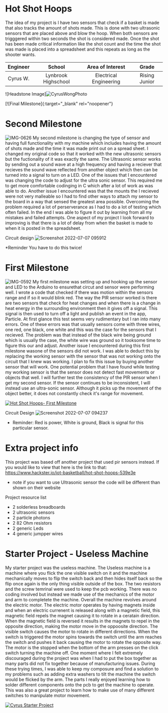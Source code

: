 ﻿# Hot Shot Hoops
The idea of my project is I have two sensors that check if a basket is made that also tracks the amount of shots made. This is done with two ultrasonic sensors that are placed above and blow the hoop. When both sensors are trigggered within two seconds the shot is considered made. Once the shot has been made critical information like the shot count and the time the shot was made is placed into a spreadsheet and this repeats as long as the shooter wants.

| **Engineer** | **School** | **Area of Interest** | **Grade** |
|:--:|:--:|:--:|:--:|
| Cyrus W. | Lynbrook Highschool | Electrical Engineering | Rising Junior|

![Headstone Image]![CyrusWongPhoto](https://user-images.githubusercontent.com/108291620/177587754-9b4d568a-f942-49f7-b79b-c4ee471c651d.jpg)


[![Final Milestone]{:target="_blank" rel="noopener"}

# Second Milestone
![IMG-0626](https://user-images.githubusercontent.com/108291620/177650222-92a12154-5168-453d-8b46-8b6ba97360f2.jpg)
My second milestone is changing the type of sensor and having full functionality with my machine which includes having the amount of shots made and the time it was made print out on a spread sheet. I changed my original code so that it worked with the new ultrasonic sensors but the fuctionality of it was exactly the same. The Ultrasonic sensor works by sending out a sound wave at a high frequency and having a reciever that recieves the sound wave reflected from another object which then can be turned into a signal to turn on a LED. One of the issues that I encountered was changing the code to adjust for the ultra sonic sensor. This required me to get more comfortable codinging in C which after a lot of work as was able to do. Another issue I encountered was that the mounts the I recieved were not very malleable so I had to find other ways to attach my sensor to the board in a way that sensed the greatest area possible. Overcoming the problem required a lot of perserverance as I had to do a lot of testing which often failed. In the end I was able to figure it out by learning from all my mistakes and failed attempts. One aspect of my project I look forward to improving is that there is a lot of delay from when the basket is made to when it is posted in the spreadsheet. 

Circuit design
![Screenshot 2022-07-07 095912](https://user-images.githubusercontent.com/108291620/177829988-84f6f67a-799b-4f88-a7a7-94013d18c8b4.jpg)


*Reminder You have to do this twice!

# First Milestone
![IMG-0592](https://user-images.githubusercontent.com/108291620/177650239-e5589f48-23bf-4372-9b3b-82660b61846b.jpg)
My first milestone was setting up and hooking up the sensor and LED to the Arduino to ensurethat circut and sensor were performing well. I wrote a code that checked if there was motion within the sensors range and if so it would blink red. The way the PIR sensor worked is there are two sensors that check for heat changes and when there is a change in heat energy in the surrounding environment then it gives off a signal. This signal is then used to turn off a light and publish an event in the app, Particle. At first glance this test seems very rudimentary but I ran into many errors. One of these errors was that usually sensors come with three wires, one red, one black, one white and this was the case for the sensors that I recieved. The problem was that instead of the black wire being ground which is usually the case, the white wire was ground so it tooksome time to figure this our and adjust. Another issue I encountered during this first milestone wasone of the sensors did not work. I was able to deduct this by replacing the working sensor with the sensor that was not working onto the circuit that I knew was working. I plan to fix this issue by buying another sensor that will work. One potential problem that I have found while testing my working sensor is that the sensor does not detect fast movements or objects that well. I will further test the consistency of the PIR sensor when I get my second sensor. If the sensor continues to be inconsistent, I will instead use an ultra-sonic sensor. Although it picks up the movement of the object better, it does not constantly check it's range for movement.

[![Hot Shot Hoops- First Milestone](https://res.cloudinary.com/marcomontalbano/image/upload/v1656718885/video_to_markdown/images/youtube--6E5vMULIlls-c05b58ac6eb4c4700831b2b3070cd403.jpg)](https://www.youtube.com/watch?v=6E5vMULIlls "Hot Shot Hoops- First Milestone")

Circuit Design
![Screenshot 2022-07-07 094237](https://user-images.githubusercontent.com/108291620/177830022-251ab743-0d32-47d1-9f66-215023c1b5df.jpg)


* Reminder: Red is power, White is ground, Black is signal for this particular sensor.

# Extra project info
This project was based off another project that used pir sensors instead. 
If you would like to view that here is the link to that: https://www.hackster.io/iot-basketball/hot-shot-hoops-539e3e
* note if you want to use Ultrasonic sensor the code will be different than shown on their website

Project resource list
- 2 solderless breadboards
- 2 ultrasonic sensors
- 2 particle photons
- 2 82 Ohm resistors
- 2 generic Leds
- 4 generic jumpper wires





# Starter Project - Useless Machine
My starter project was the useless machine. The Useless machine is a machine where you flick the one visible switch on it and the machine mechanically moves to flip the switch back and then hides itself back so the flip once again is the only thing visible outside of the box. The two resistors and the screw temrinal were used to keep the pcb working. There was no coding involved but instead we made use of the mechanics of the motor and arm to completete the machine. Overall the machine revolves around the electric motor. The electric motor operates by having magnets inside and when an electric currenent is released along with a magnetic field, this magnetic field repels the magnet causing it to rotate in a ceratain direction. When the magnetic field is reversed it results in the magnets to repel in the opposite direction, making the motor move in the oppoosite direction. The visible switch causes the motor to rotate in different dirrections. When the switch is triggered the motor spins towards the switch until the arm reaches the switch and pushes it back causing the motor to rotate the opposite way. The motor is the stopped when the bottom of the arm presses on the click switch turning the machine off. One moment where I felt extremely discouraged during the project was when I had to put the box together as many parts did not fix together because of manufacturing issues. During these trying times, I was able to keep my composure and find a solution to my problems such as adding extra washers to tilt the machine the switch would be flicked by the arm. The parts I really enjoyed learning how to solder different components onto the pcb to get the machine to operate. This was also a great project to learn how to make use of many different switches to manipulate motor movement.

[![Cyrus Starter Project](https://res.cloudinary.com/marcomontalbano/image/upload/v1656718172/video_to_markdown/images/youtube--nuEwtelOBq0-c05b58ac6eb4c4700831b2b3070cd403.jpg)](https://www.youtube.com/watch?v=nuEwtelOBq0 "Cyrus Starter Project")
